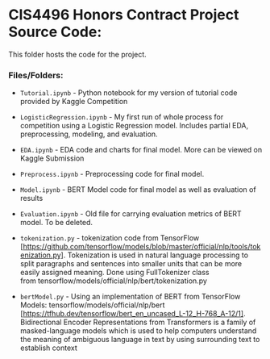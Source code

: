 # CIS4496 Honors Contract Project Source Code:

This folder hosts the code for the project.

### Files/Folders:

- `Tutorial.ipynb` - Python notebook for my version of tutorial code provided by Kaggle Competition

- `LogisticRegression.ipynb` - My first run of whole process for competition using a Logistic Regression model. Includes partial EDA, preprocessing, modeling, and evaluation.

- `EDA.ipynb` - EDA code and charts for final model. More can be viewed on Kaggle Submission

- `Preprocess.ipynb` - Preprocessing code for final model.

- `Model.ipynb` - BERT Model code for final model as well as evaluation of results

- `Evaluation.ipynb` - Old file for carrying evaluation metrics of BERT model. To be deleted.

- `tokenization.py` - tokenization code from TensorFlow [https://github.com/tensorflow/models/blob/master/official/nlp/tools/tokenization.py]. Tokenization is used in natural language processing to split paragraphs and sentences into smaller units that can be more easily assigned meaning.
Done using FullTokenizer class from tensorflow/models/official/nlp/bert/tokenization.py

- `bertModel.py` - Using an implementation of BERT from TensorFlow Models: tensorflow/models/official/nlp/bert [https://tfhub.dev/tensorflow/bert_en_uncased_L-12_H-768_A-12/1]. 
Bidirectional Encoder Representations from Transformers is a family of masked-language models which is used to help computers understand the meaning of ambiguous language in text by using surrounding text to establish context
